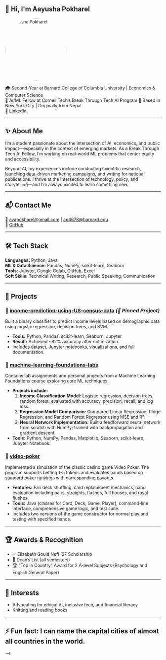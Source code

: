 ## 👋 Hi, I'm Aayusha Pokharel

<img src="https://drive.google.com/file/d/1my2w4pauMMm3ILYaUC92cSjKhJg_p9wE/view?usp=sharing" alt="Aayusha Pokharel" width="200" style="border-radius: 50%;" />

🎓 Second-Year at Barnard College of Columbia University | Economics & Computer Science  
🧠 AI/ML Fellow at Cornell Tech’s Break Through Tech AI Program
📍 Based in New York City | Originally from Nepal  
🔗 [LinkedIn](http://www.linkedin.com/in/aayusha-p)  

---

## ✨ About Me

I’m a student passionate about the intersection of AI, economics, and public impact—especially in the context of emerging markets. As a Break Through Tech AI Fellow, I’m working on real-world ML problems that center equity and accessibility.  

Beyond AI, my experiences include conducting scientific research, launching data-driven marketing campaigns, and writing for national publications. I thrive at the intersection of technology, policy, and storytelling—and I’m always excited to learn something new.

---

## 📬 Contact Me

📧 avapokharel@gmail.com | ap4678@barnard.edu  
🔗 [GitHub](https://github.com/ap4678)   

---

## 🛠 Tech Stack

**Languages:** Python, Java  
**ML & Data Science:** Pandas, NumPy, scikit-learn, Seaborn  
**Tools:** Jupyter, Google Colab, GitHub, Excel  
**Soft Skills:** Technical Writing, Research, Public Speaking, Communication

---

## 🚀 Projects

### 🔹 [income-prediction-using-US-census-data](https://github.com/ap4678/IncomePredictionProject/tree/main) *(📌 Pinned Project)*  
Built a binary classifier to predict income levels based on demographic data using logistic regression, decision trees, and SVM.  
- **Tools:** Python, Pandas, scikit-learn, Seaborn, Jupyter  
- **Result:** Achieved ~82% accuracy after optimization.  
- Includes dataset, Jupyter notebooks, visualizations, and full documentation.

### 🔹 [machine-learning-foundations-labs](https://github.com/ap4678/Machine-Learning-Foundations-BTT-/tree/main)  
Contains lab assignments and personal projects from a Machine Learning Foundations course exploring core ML techniques.  
- **Projects include:**  
  1. **Income Classification Model:** Logistic regression, decision trees, random forest; evaluated with accuracy, precision, recall, and log loss.  
  2. **Regression Model Comparison:** Compared Linear Regression, Ridge Regression, and Random Forest Regressor using MSE and R².  
  3. **Neural Network Implementation:** Built a feedforward neural network from scratch with NumPy; trained with backpropagation and gradient descent.  
- **Tools:** Python, NumPy, Pandas, Matplotlib, Seaborn, scikit-learn, Jupyter Notebook.

### 🔹 [video-poker](https://github.com/ap4678/Video-Poker/tree/main)  
Implemented a simulation of the classic casino game Video Poker. The program supports betting 1-5 tokens and evaluates hands based on standard poker rankings with corresponding payouts.  
- **Features:** Fair deck shuffling, card replacement mechanics, hand evaluation including pairs, straights, flushes, full houses, and royal flushes.  
- **Tools:** Java (classes for Card, Deck, Game, Player), command-line interface, comprehensive game logic, and test suite.  
- Includes two versions of the game constructor for normal play and testing with specified hands.

---

## 🏆 Awards & Recognition

- ✅ Elizabeth Gould Neff ’27 Scholarship  
- 🧠 Dean’s List (all semesters)
- 🏆 "Top in Country" Award for 2 A-level Subjects (Psychology and English General Paper)

---

## 🌱 Interests

- Advocating for ethical AI, inclusive tech, and financial literacy  
- Knitting and reading books

---

## ⚡ Fun fact: I can name the capital cities of almost all countries in the world. 
-->

